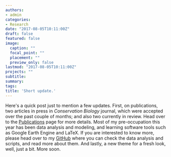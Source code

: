 ```yaml
---
authors:
- admin
categories:
- Research
date: "2017-08-05T10:11:00Z"
draft: false
featured: false
image:
  caption: ""
  focal_point: ""
  placement: ""
  preview_only: false
lastmod: "2017-08-05T10:11:00Z"
projects: ""
subtitle:
summary:
tags:
title: 'Short update.'
---
```

Here's a quick post just to mention a few updates. First, on publications, two articles in press in *Conservation Biology* journal, which were accepted over the past couple of months; and also two currently in review. Head over to the [Publications](https://dondealban.netlify.app/publication/) page for more details. Most of my pre-occupation this year has been data analysis and modeling, and learning software tools such as Google Earth Engine and LaTeX. If you are interested to know more, please head over to my [GitHub](https://github.com/dondealban) where you can check the data analysis and scripts, and read more about them. And lastly, a new theme for a fresh look, well, just a bit. More soon.